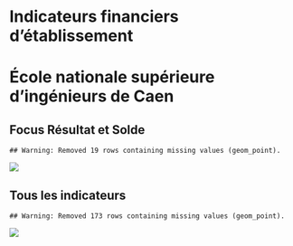 Indicateurs financiers d’établissement
================

# École nationale supérieure d’ingénieurs de Caen

## Focus Résultat et Solde

    ## Warning: Removed 19 rows containing missing values (geom_point).

![](/home/julien/repo/cpesr/RFC/Finances/Etablissements/école_nationale_supérieure_d_ingénieurs_de_caen_files/figure-gfm/etab.focus-1.png)<!-- -->

## Tous les indicateurs

    ## Warning: Removed 173 rows containing missing values (geom_point).

![](/home/julien/repo/cpesr/RFC/Finances/Etablissements/école_nationale_supérieure_d_ingénieurs_de_caen_files/figure-gfm/etab-1.png)<!-- -->
